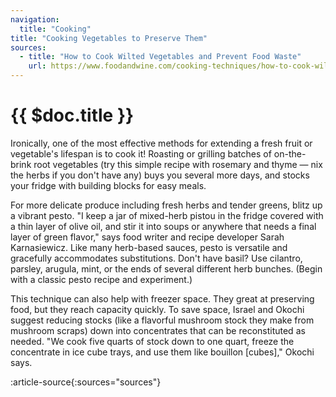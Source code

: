 ```yaml
---
navigation:
  title: "Cooking"
title: "Cooking Vegetables to Preserve Them"
sources:
  - title: "How to Cook Wilted Vegetables and Prevent Food Waste"
    url: https://www.foodandwine.com/cooking-techniques/how-to-cook-wilted-produce-avoid-food-waste-vegetables
---
```


# {{ $doc.title }}

Ironically, one of the most effective methods for extending a fresh fruit or vegetable's lifespan is to cook it! Roasting or grilling batches of on-the-brink root vegetables (try this simple recipe with rosemary and thyme — nix the herbs if you don't have any) buys you several more days, and stocks your fridge with building blocks for easy meals.

For more delicate produce including fresh herbs and tender greens, blitz up a vibrant pesto. "I keep a jar of mixed-herb pistou in the fridge covered with a thin layer of olive oil, and stir it into soups or anywhere that needs a final layer of green flavor," says food writer and recipe developer Sarah Karnasiewicz. Like many herb-based sauces, pesto is versatile and gracefully accommodates substitutions. Don't have basil? Use cilantro, parsley, arugula, mint, or the ends of several different herb bunches. (Begin with a classic pesto recipe and experiment.)

This technique can also help with freezer space. They great at preserving food, but they reach capacity quickly. To save space, Israel and Okochi suggest reducing stocks (like a flavorful mushroom stock they make from mushroom scraps) down into concentrates that can be reconstituted as needed. "We cook five quarts of stock down to one quart, freeze the concentrate in ice cube trays, and use them like bouillon [cubes]," Okochi says.

:article-source{:sources="sources"}